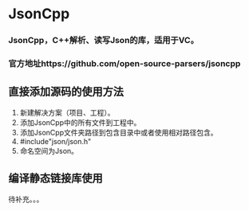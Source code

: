 # JsonCpp

### JsonCpp，C++解析、读写Json的库，适用于VC。

### 官方地址https://github.com/open-source-parsers/jsoncpp

## 直接添加源码的使用方法

1. 新建解决方案（项目、工程）。
2. 添加JsonCpp中的所有文件到工程中。
3. 添加JsonCpp文件夹路径到包含目录中或者使用相对路径包含。
3. #include"json/json.h"
4. 命名空间为Json。

## 编译静态链接库使用
待补充。。。
